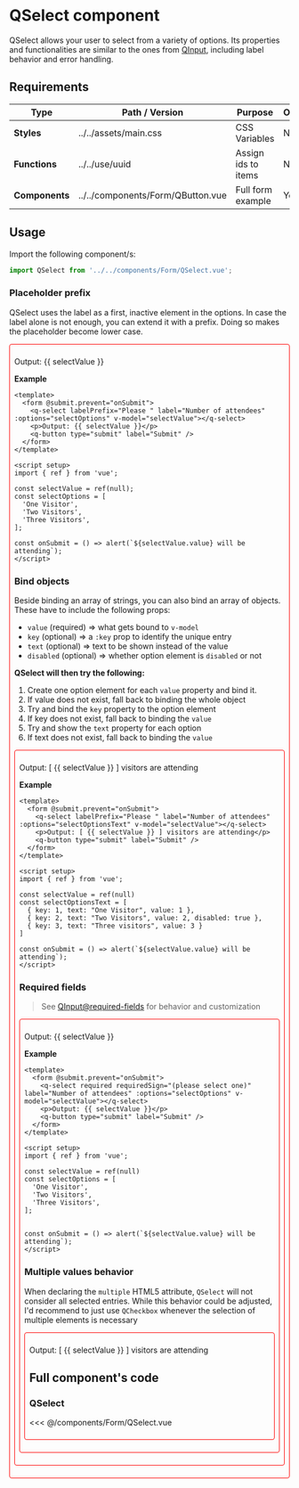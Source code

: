 <script setup>
import { ref } from 'vue';

import QSelect from '../../components/Form/QSelect.vue';
import QButton from '../../components/Form/QButton.vue';

const selectValue = ref(null);
const selectOptions = [
  'One Visitor',
  'Two Visitors',
  'Three Visitors',
];
const selectOptionsText = [
  { key: 1, text: "One Visitor", value: 1 },
  { key: 2, text: "Two Visitors", value: 2, disabled: true },
  { key: 3, text: "Three visitors", value: 3 }
];
const onSubmit = () => alert(`${selectValue.value} will be attending`);
</script>

<style>
@import '../../.vitepress/theme/main.css'
</style>

# QSelect component

QSelect allows your user to select from a variety of options. Its properties and functionalities are similar to the ones from [QInput](input.md), including label behavior and error handling.

## Requirements

| Type           | Path / Version                    | Purpose             | Optional |
| -------------- | --------------------------------- | ------------------- | -------- |
| **Styles**     | ../../assets/main.css             | CSS Variables       | No       |
| **Functions**  | ../../use/uuid                    | Assign ids to items | No       |
| **Components** | ../../components/Form/QButton.vue | Full form example   | Yes      |

## Usage

Import the following component/s:

```javascript
import QSelect from '../../components/Form/QSelect.vue';
```

### Placeholder prefix

QSelect uses the label as a first, inactive element in the options. In case the label alone is not enough, you can extend it with a prefix. Doing so makes the placeholder become lower case.

<form @submit.prevent="onSubmit"  style="padding:0.5rem;border:1px solid red;border-radius:4px;">
  <q-select labelPrefix="Please select the " label="Number of attendees" :options="selectOptions" v-model="selectValue"></q-select>
  <p>Output: {{ selectValue }}</p>
  <q-button type="submit" label="Submit" />
</form>

**Example**

```vue
<template>
  <form @submit.prevent="onSubmit">
    <q-select labelPrefix="Please " label="Number of attendees" :options="selectOptions" v-model="selectValue"></q-select>
    <p>Output: {{ selectValue }}</p>
    <q-button type="submit" label="Submit" />
  </form>
</template>

<script setup>
import { ref } from 'vue';

const selectValue = ref(null);
const selectOptions = [
  'One Visitor',
  'Two Visitors',
  'Three Visitors',
];

const onSubmit = () => alert(`${selectValue.value} will be attending`);
</script>
```

### Bind objects

Beside binding an array of strings, you can also bind an array of objects. These have to include the following props:

- `value` (required) => what gets bound to `v-model`
- `key` (optional) => a `:key` prop to identify the unique entry
- `text` (optional) => text to be shown instead of the value
- `disabled` (optional) => whether option element is `disabled` or not

**QSelect will then try the following:**

1. Create one option element for each `value` property and bind it.
2. If value does not exist, fall back to binding the whole object
3. Try and bind the `key` property to the option element
4. If key does not exist, fall back to binding the `value`
5. Try and show the `text` property for each option
6. If text does not exist, fall back to binding the `value`

<form @submit.prevent="onSubmit"  style="padding:0.5rem;border:1px solid red;border-radius:4px;">
  <q-select labelPrefix="Please select the " label="Number of attendees" :options="selectOptionsText" v-model="selectValue"></q-select>
  <p>Output: [ {{ selectValue }} ] visitors are attending</p>
  <q-button type="submit" label="Submit" />
</form>

**Example**

```vue
<template>
  <form @submit.prevent="onSubmit">
    <q-select labelPrefix="Please " label="Number of attendees" :options="selectOptionsText" v-model="selectValue"></q-select>
    <p>Output: [ {{ selectValue }} ] visitors are attending</p>
    <q-button type="submit" label="Submit" />
  </form>
</template>

<script setup>
import { ref } from 'vue';

const selectValue = ref(null)
const selectOptionsText = [
  { key: 1, text: "One Visitor", value: 1 },
  { key: 2, text: "Two Visitors", value: 2, disabled: true },
  { key: 3, text: "Three visitors", value: 3 }
]

const onSubmit = () => alert(`${selectValue.value} will be attending`);
</script>
```

### Required fields

> See [QInput@required-fields](input.md#required-fields) for behavior and customization

<form @submit.prevent="onSubmit" style="padding:0.5rem;border:1px solid red;border-radius:4px;">
  <q-select required requiredSign="(please select one)" label="Number of attendees" :options="selectOptions" v-model="selectValue"></q-select>
  <p>Output: {{ selectValue }}</p>
  <q-button type="submit" label="Submit" />
</form>

**Example**

```vue
<template>
  <form @submit.prevent="onSubmit">
    <q-select required requiredSign="(please select one)" label="Number of attendees" :options="selectOptions" v-model="selectValue"></q-select>
    <p>Output: {{ selectValue }}</p>
    <q-button type="submit" label="Submit" />
  </form>
</template>

<script setup>
import { ref } from 'vue';

const selectValue = ref(null)
const selectOptions = [
  'One Visitor',
  'Two Visitors',
  'Three Visitors',
];


const onSubmit = () => alert(`${selectValue.value} will be attending`);
</script>
```

### Multiple values behavior

When declaring the `multiple` HTML5 attribute, `QSelect` will not consider all selected entries. While this behavior could be adjusted, I'd recommend to just use `QCheckbox` whenever the selection of multiple elements is necessary

<form @submit.prevent="onSubmit" style="padding:0.5rem;border:1px solid red;border-radius:4px;">
  <q-select multiple labelPrefix="Please select the " label="Number of attendees" :options="selectOptionsText" v-model="selectValue"></q-select>
  <p>Output: [ {{ selectValue }} ] visitors are attending</p>
  <q-button type="submit" label="Submit" />
</form>

## Full component's code

### QSelect

<<< @/components/Form/QSelect.vue


